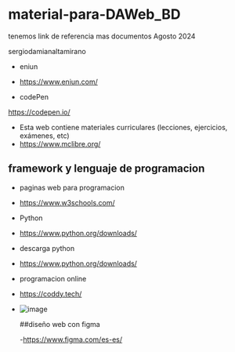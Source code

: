 # material-para-DAWeb_BD
tenemos link de referencia mas documentos Agosto 2024

sergiodamianaltamirano

- eniun

- https://www.eniun.com/

- codePen

https://codepen.io/

- Esta web contiene materiales curriculares (lecciones, ejercicios, exámenes, etc)
- https://www.mclibre.org/

## framework y lenguaje de programacion

- paginas web para programacion

- https://www.w3schools.com/

- Python

- https://www.python.org/downloads/

- descarga python

- https://www.python.org/downloads/

- programacion online

- https://coddy.tech/

- ![image](https://github.com/user-attachments/assets/be6c2bc5-fa80-4f09-9038-b4535094f532)

  ##diseño web con figma

  -https://www.figma.com/es-es/

  
